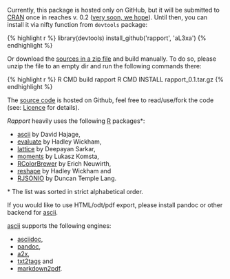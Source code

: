Currently, this package is hosted only on GitHub, but it will be submitted to [CRAN](cran.r-project.org) once in reaches v. 0.2 ([very soon, we hope]((https://github.com/aL3xa/rapport/issues?milestone=1&state=open))). Until then, you can install it via nifty function from `devtools` package:

{% highlight r %}
library(devtools)
install_github('rapport', 'aL3xa')
{% endhighlight %}

Or download the [sources in a zip file](https://github.com/aL3xa/rapport/zipball/master) and build manually. To do so, please unzip the file to an empty dir and run the following commands there:

{% highlight r %}
R CMD build rapport
R CMD INSTALL rapport_0.1.tar.gz
{% endhighlight %}

The [source code](https://github.com/aL3xa/rapport) is hosted on Github, feel free to read/use/fork the code (see: [Licence](#license) for details).

*Rapport* heavily uses the following [R](http://www.r-project.org/) packages\*:
 * [ascii](http://cran.r-project.org/web/packages/ascii/index.html) by David Hajage, 
 * [evaluate](http://cran.r-project.org/web/packages/evaluate/index.html) by Hadley Wickham,
 * [lattice](http://cran.r-project.org/web/packages/lattice/index.html) by Deepayan Sarkar,
 * [moments](http://cran.r-project.org/web/packages/moments/index.html) by Lukasz Komsta,
 * [RColorBrewer](http://cran.r-project.org/web/packages/RColorBrewer/index.html) by Erich Neuwirth,
 * [reshape](http://cran.r-project.org/web/packages/reshape/index.html) by Hadley Wickham and
 * [RJSONIO](http://cran.r-project.org/web/packages/RJSONIO/index.html) by Duncan Temple Lang.

\* The list was sorted in strict alphabetical order.

If you would like to use HTML/odt/pdf export, please install pandoc or other backend for [ascii](http://eusebe.github.com/ascii/).

[ascii](http://eusebe.github.com/ascii/) supports the following engines:
 * [asciidoc](http://www.methods.co.nz/asciidoc/),
 * [pandoc](http://johnmacfarlane.net/pandoc/),
 * [a2x](http://www.methods.co.nz/asciidoc/a2x.1.html),
 * [txt2tags](http://txt2tags.org/) and
 * [markdown2pdf](http://johnmacfarlane.net/pandoc/README.html#markdown2pdf).
 
